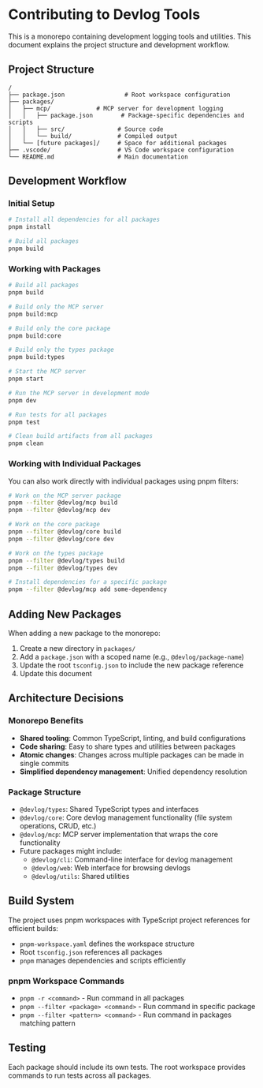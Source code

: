 # Contributing to Devlog Tools

This is a monorepo containing development logging tools and utilities. This document explains the project structure and development workflow.

## Project Structure

```
/
├── package.json                 # Root workspace configuration
├── packages/
│   ├── mcp/             # MCP server for development logging
│   │   ├── package.json        # Package-specific dependencies and scripts
│   │   ├── src/               # Source code
│   │   └── build/             # Compiled output
│   └── [future packages]/     # Space for additional packages
├── .vscode/                   # VS Code workspace configuration
└── README.md                  # Main documentation
```

## Development Workflow

### Initial Setup

```bash
# Install all dependencies for all packages
pnpm install

# Build all packages
pnpm build
```

### Working with Packages

```bash
# Build all packages
pnpm build

# Build only the MCP server
pnpm build:mcp

# Build only the core package  
pnpm build:core

# Build only the types package
pnpm build:types

# Start the MCP server
pnpm start

# Run the MCP server in development mode
pnpm dev

# Run tests for all packages
pnpm test

# Clean build artifacts from all packages
pnpm clean
```

### Working with Individual Packages

You can also work directly with individual packages using pnpm filters:

```bash
# Work on the MCP server package
pnpm --filter @devlog/mcp build
pnpm --filter @devlog/mcp dev

# Work on the core package
pnpm --filter @devlog/core build
pnpm --filter @devlog/core dev

# Work on the types package
pnpm --filter @devlog/types build
pnpm --filter @devlog/types dev

# Install dependencies for a specific package
pnpm --filter @devlog/mcp add some-dependency
```

## Adding New Packages

When adding a new package to the monorepo:

1. Create a new directory in `packages/`
2. Add a `package.json` with a scoped name (e.g., `@devlog/package-name`)
3. Update the root `tsconfig.json` to include the new package reference
4. Update this document

## Architecture Decisions

### Monorepo Benefits

- **Shared tooling**: Common TypeScript, linting, and build configurations
- **Code sharing**: Easy to share types and utilities between packages
- **Atomic changes**: Changes across multiple packages can be made in single commits
- **Simplified dependency management**: Unified dependency resolution

### Package Structure

- `@devlog/types`: Shared TypeScript types and interfaces
- `@devlog/core`: Core devlog management functionality (file system operations, CRUD, etc.)
- `@devlog/mcp`: MCP server implementation that wraps the core functionality
- Future packages might include:
  - `@devlog/cli`: Command-line interface for devlog management
  - `@devlog/web`: Web interface for browsing devlogs
  - `@devlog/utils`: Shared utilities

## Build System

The project uses pnpm workspaces with TypeScript project references for efficient builds:

- `pnpm-workspace.yaml` defines the workspace structure
- Root `tsconfig.json` references all packages
- `pnpm` manages dependencies and scripts efficiently

### pnpm Workspace Commands

- `pnpm -r <command>` - Run command in all packages
- `pnpm --filter <package> <command>` - Run command in specific package
- `pnpm --filter <pattern> <command>` - Run command in packages matching pattern

## Testing

Each package should include its own tests. The root workspace provides commands to run tests across all packages.
